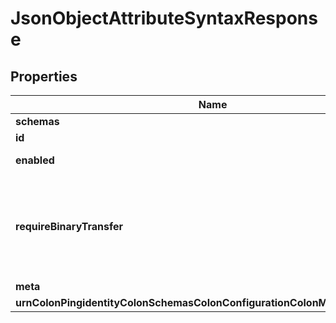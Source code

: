 

# JsonObjectAttributeSyntaxResponse


## Properties

| Name | Type | Description | Notes |
|------------ | ------------- | ------------- | -------------|
|**schemas** | **List&lt;EnumjsonObjectAttributeSyntaxSchemaUrn&gt;** |  |  |
|**id** | **String** | Name of the Attribute Syntax |  |
|**enabled** | **Boolean** | Indicates whether the Attribute Syntax is enabled. |  |
|**requireBinaryTransfer** | **Boolean** | Indicates whether values of this attribute are required to have a \&quot;binary\&quot; transfer option as described in RFC 4522. Attributes with this syntax will generally be referenced with names including \&quot;;binary\&quot; (e.g., \&quot;userCertificate;binary\&quot;). |  [optional] |
|**meta** | [**MetaMeta**](MetaMeta.md) |  |  [optional] |
|**urnColonPingidentityColonSchemasColonConfigurationColonMessagesColon20** | [**MetaUrnPingidentitySchemasConfigurationMessages20**](MetaUrnPingidentitySchemasConfigurationMessages20.md) |  |  [optional] |



